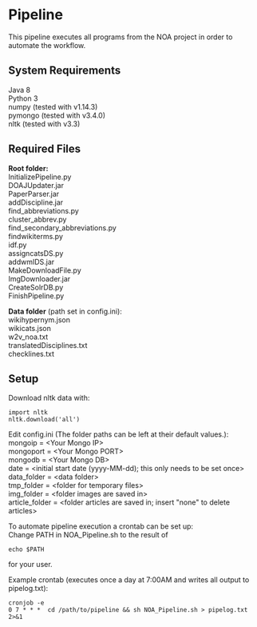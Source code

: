 # Pipeline
This pipeline executes all programs from the NOA project in order to automate the workflow.

## System Requirements
Java 8  
Python 3  
numpy  (tested with v1.14.3)  
pymongo (tested with v3.4.0)  
nltk (tested with v3.3)  

## Required Files
**Root folder:**  
InitializePipeline.py  
DOAJUpdater.jar  
PaperParser.jar  
addDiscipline.jar  
find_abbreviations.py  
cluster_abbrev.py  
find_secondary_abbreviations.py  
findwikiterms.py  
idf.py  
assigncatsDS.py  
addwmIDS.jar  
MakeDownloadFile.py  
ImgDownloader.jar  
CreateSolrDB.py  
FinishPipeline.py  

**Data folder** (path set in config.ini):  
wikihypernym.json  
wikicats.json  
w2v_noa.txt  
translatedDisciplines.txt  
checklines.txt  


## Setup
Download nltk data with:
```console
import nltk  
nltk.download('all')
```

Edit config.ini (The folder paths can be left at their default values.):  
mongoip = \<Your Mongo IP>  
mongoport = \<Your Mongo PORT>  
mongodb = \<Your Mongo DB>  
date = \<initial start date (yyyy-MM-dd); this only needs to be set once>  
data_folder = \<data folder>  
tmp_folder = \<folder for temporary files>  
img_folder = \<folder images are saved in>  
article_folder = <folder articles are saved in; insert "none" to delete articles>  

To automate pipeline execution a crontab can be set up:  
Change PATH in NOA_Pipeline.sh to the result of
```console
echo $PATH
```
for your user.  

Example crontab (executes once a day at 7:00AM and writes all output to pipelog.txt):  
```console
cronjob -e 
0 7 * * *  cd /path/to/pipeline && sh NOA_Pipeline.sh > pipelog.txt 2>&1
```
